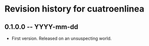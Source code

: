 # Revision history for cuatroenlinea

## 0.1.0.0 -- YYYY-mm-dd

* First version. Released on an unsuspecting world.
